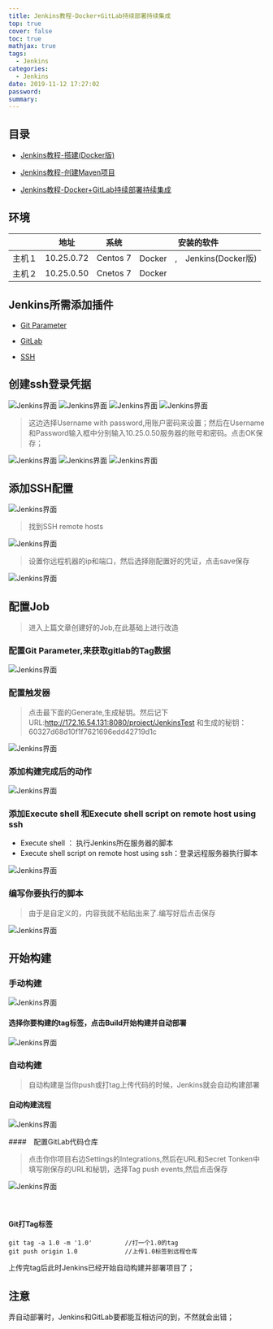 ```yaml
---
title: Jenkins教程-Docker+GitLab持续部署持续集成
top: true
cover: false
toc: true
mathjax: true
tags:
  - Jenkins
categories:
  - Jenkins
date: 2019-11-12 17:27:02
password:
summary:
---
```


## 目录

- [Jenkins教程-搭建(Docker版)](https://mjava.top/jenkins/build-jenkins-docker/)

- [Jenkins教程-创建Maven项目](https://mjava.top/jenkins/build-jenkins-mavne/)

- [Jenkins教程-Docker+GitLab持续部署持续集成](https://mjava.top/jenkins/build-jenkins-ci-cd/)



## 环境

|        | 地址       | 系统     | 安装的软件                   |
| ------ | ---------- | -------- | ---------------------------- |
| 主机１ | 10.25.0.72 | Centos 7 | Docker　,　Jenkins(Docker版) |
| 主机２ | 10.25.0.50 | Cnetos 7 | Docker                       |



## Jenkins所需添加插件

- [Git Parameter](https://plugins.jenkins.io/git-parameter)
- [GitLab](https://plugins.jenkins.io/gitlab-plugin)

- [SSH](https://plugins.jenkins.io/ssh)

## 创建ssh登录凭据

![Jenkins界面](https://mjava.top/img/20191112111043.png)
![Jenkins界面](https://mjava.top/img/20191112111058.png)
![Jenkins界面](https://mjava.top/img/20191112111115.png)
![Jenkins界面](https://mjava.top/img/20191112111130.png)

> 这边选择Username with password,用账户密码来设置；然后在Username和Password输入框中分别输入10.25.0.50服务器的账号和密码。点击OK保存；

![Jenkins界面](https://mjava.top/img/20191112111529.png)
![Jenkins界面](https://mjava.top/img/20191112111806.png)
![Jenkins界面](https://mjava.top/img/20191112160316.png)

## 添加SSH配置
![Jenkins界面](https://mjava.top/img/20191112160521.png)
> 找到SSH remote hosts 

![Jenkins界面](https://mjava.top/img/20191112160541.png)
> 设置你远程机器的ip和端口，然后选择刚配置好的凭证，点击save保存

![Jenkins界面](https://mjava.top/img/20191112160920.png)

## 配置Job

> 进入上篇文章创建好的Job,在此基础上进行改造



### 配置Git Parameter,来获取gitlab的Tag数据

![Jenkins界面](https://mjava.top/img/20191112161424.png)

### 配置触发器

> 点击最下面的Generate,生成秘钥。然后记下URL:http://172.16.54.131:8080/project/JenkinsTest 和生成的秘钥：60327d68d10f1f7621696edd42719d1c

![Jenkins界面](https://mjava.top/img/20191112161808.png)

### 添加构建完成后的动作

![Jenkins界面](https://mjava.top/img/20191112161842.png)

### 添加Execute shell 和Execute shell script on remote host using ssh

- Execute shell ： 执行Jenkins所在服务器的脚本
- Execute shell script on remote host using ssh：登录远程服务器执行脚本



![Jenkins界面](https://mjava.top/img/20191112161940.png)



### 编写你要执行的脚本

> 由于是自定义的，内容我就不粘贴出来了.编写好后点击保存

![Jenkins界面](https://mjava.top/img/20191112164613.png)

## 开始构建

### 手动构建


![Jenkins界面](https://mjava.top/img/20191112164653.png)



#### 选择你要构建的tag标签，点击Build开始构建并自动部署

![Jenkins界面](https://mjava.top/img/20191112164746.png)

### 自动构建

> 自动构建是当你push或打tag上传代码的时候，Jenkins就会自动构建部署



#### 自动构建流程

![Jenkins界面](https://mjava.top/img/201911121717.png)


####　配置GitLab代码仓库
> 点击你你项目右边Settings的Integrations,然后在URL和Secret Tonken中填写刚保存的URL和秘钥，选择Tag push events,然后点击保存

![Jenkins界面](https://mjava.top/img/20191112165036.png)

　



#### Git打Tag标签

```shell
git tag -a 1.0 -m '1.0'  		//打一个1.0的tag
git push origin 1.0 			//上传1.0标签到远程仓库
```

上传完tag后此时Jenkins已经开始自动构建并部署项目了；



## 注意

弄自动部署时，Jenkins和GitLab要都能互相访问的到，不然就会出错；
